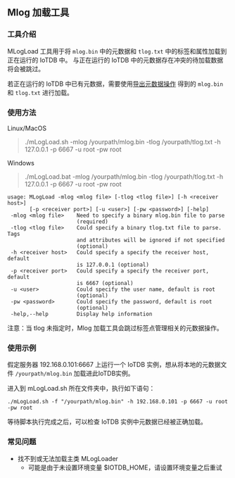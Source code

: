 <!--

    Licensed to the Apache Software Foundation (ASF) under one
    or more contributor license agreements.  See the NOTICE file
    distributed with this work for additional information
    regarding copyright ownership.  The ASF licenses this file
    to you under the Apache License, Version 2.0 (the
    "License"); you may not use this file except in compliance
    with the License.  You may obtain a copy of the License at
    
        http://www.apache.org/licenses/LICENSE-2.0
    
    Unless required by applicable law or agreed to in writing,
    software distributed under the License is distributed on an
    "AS IS" BASIS, WITHOUT WARRANTIES OR CONDITIONS OF ANY
    KIND, either express or implied.  See the License for the
    specific language governing permissions and limitations
    under the License.

-->

## Mlog 加载工具

### 工具介绍

MLogLoad 工具用于将 `mlog.bin` 中的元数据和 `tlog.txt`   中的标签和属性加载到正在运行的 IoTDB 中。
与正在运行的 IoTDB 中的元数据存在冲突的待加载数据将会被跳过。

若正在运行的 IoTDB 中已有元数据，需要使用[导出元数据操作](https://iotdb.apache.org/zh/UserGuide/V0.13.x/Operate-Metadata/Export-Schema.html) 得到的 `mlog.bin` 和 `tlog.txt` 进行加载。

### 使用方法

Linux/MacOS

> ./mLogLoad.sh -mlog /yourpath/mlog.bin -tlog /yourpath/tlog.txt -h 127.0.0.1 -p 6667 -u root -pw root

Windows

> ./mLogLoad.bat -mlog /yourpath/mlog.bin -tlog /yourpath/tlog.txt -h 127.0.0.1 -p 6667 -u root -pw root

```
usage: MLogLoad -mlog <mlog file> [-tlog <tlog file>] [-h <receiver host>]
       [-p <receiver port>] [-u <user>] [-pw <password>] [-help]
 -mlog <mlog file>    Need to specify a binary mlog.bin file to parse
                      (required)
 -tlog <tlog file>    Could specify a binary tlog.txt file to parse. Tags
                      and attributes will be ignored if not specified
                      (optional)
 -h <receiver host>   Could specify a specify the receiver host, default
                      is 127.0.0.1 (optional)
 -p <receiver port>   Could specify a specify the receiver port, default
                      is 6667 (optional)
 -u <user>            Could specify the user name, default is root
                      (optional)
 -pw <password>       Could specify the password, default is root
                      (optional)
 -help,--help         Display help information
```
注意：当 tlog 未指定时，Mlog 加载工具会跳过标签点管理相关的元数据操作。

### 使用示例

假定服务器 192.168.0.101:6667 上运行一个 IoTDB 实例，想从将本地的元数据文件 `/yourpath/mlog.bin` 加载进此IoTDB实例。

进入到 mLogLoad.sh 所在文件夹中，执行如下语句：

```
./mLogLoad.sh -f "/yourpath/mlog.bin" -h 192.168.0.101 -p 6667 -u root -pw root
```

等待脚本执行完成之后，可以检查 IoTDB 实例中元数据已经被正确加载。

### 常见问题

* 找不到或无法加载主类 MLogLoader
  * 可能是由于未设置环境变量 $IOTDB_HOME，请设置环境变量之后重试